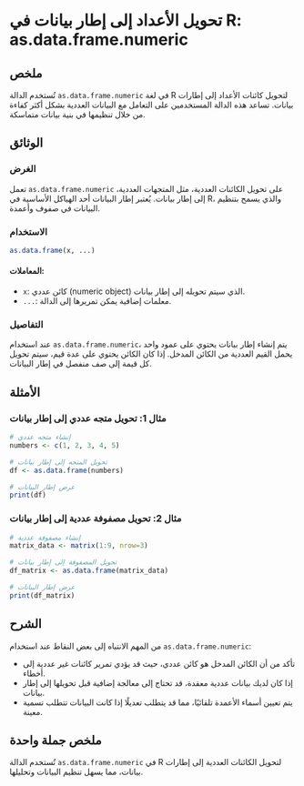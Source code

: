 <!--
Meta Description: # تحويل الأعداد إلى إطار بيانات في R: as.data.frame.numeric ## ملخص تُستخدم الدالة `as.data.frame.numeric` في لغة R لتحويل كائنات الأعداد إلى إطارات ب...
Meta Keywords: إلى, إطار, بيانات, data, frame
-->

# تحويل الأعداد إلى إطار بيانات في R: as.data.frame.numeric

## ملخص
تُستخدم الدالة `as.data.frame.numeric` في لغة R لتحويل كائنات الأعداد إلى إطارات بيانات. تساعد هذه الدالة المستخدمين على التعامل مع البيانات العددية بشكل أكثر كفاءة من خلال تنظيمها في بنية بيانات متماسكة.

## الوثائق
### الغرض
تعمل `as.data.frame.numeric` على تحويل الكائنات العددية، مثل المتجهات العددية، إلى إطار بيانات. يُعتبر إطار البيانات أحد الهياكل الأساسية في R، والذي يسمح بتنظيم البيانات في صفوف وأعمدة.

### الاستخدام
```R
as.data.frame(x, ...)
```

#### المعاملات:
- `x`: كائن عددي (numeric object) الذي سيتم تحويله إلى إطار بيانات.
- `...`: معلمات إضافية يمكن تمريرها إلى الدالة.

### التفاصيل
عند استخدام `as.data.frame.numeric`، يتم إنشاء إطار بيانات يحتوي على عمود واحد يحمل القيم العددية من الكائن المدخل. إذا كان الكائن يحتوي على عدة قيم، سيتم تحويل كل قيمة إلى صف منفصل في إطار البيانات.

## الأمثلة
### مثال 1: تحويل متجه عددي إلى إطار بيانات
```R
# إنشاء متجه عددي
numbers <- c(1, 2, 3, 4, 5)

# تحويل المتجه إلى إطار بيانات
df <- as.data.frame(numbers)

# عرض إطار البيانات
print(df)
```

### مثال 2: تحويل مصفوفة عددية إلى إطار بيانات
```R
# إنشاء مصفوفة عددية
matrix_data <- matrix(1:9, nrow=3)

# تحويل المصفوفة إلى إطار بيانات
df_matrix <- as.data.frame(matrix_data)

# عرض إطار البيانات
print(df_matrix)
```

## الشرح
من المهم الانتباه إلى بعض النقاط عند استخدام `as.data.frame.numeric`:
- تأكد من أن الكائن المدخل هو كائن عددي، حيث قد يؤدي تمرير كائنات غير عددية إلى أخطاء.
- إذا كان لديك بيانات عددية معقدة، قد تحتاج إلى معالجة إضافية قبل تحويلها إلى إطار بيانات.
- يتم تعيين أسماء الأعمدة تلقائيًا، مما قد يتطلب تعديلًا إذا كانت البيانات تتطلب تسمية معينة.

## ملخص جملة واحدة
تُستخدم الدالة `as.data.frame.numeric` في R لتحويل الكائنات العددية إلى إطارات بيانات، مما يسهل تنظيم البيانات وتحليلها.